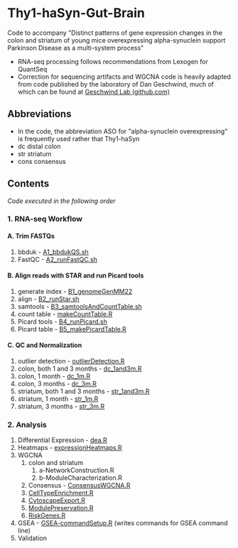 # Thy1-haSyn-Gut-Brain

Code to accompany "Distinct patterns of gene expression changes in the colon and striatum of young mice overexpressing alpha-synuclein support Parkinson Disease as a multi-system process"

* RNA-seq processing follows recommendations from Lexogen for QuantSeq
* Correction for sequencing artifacts and WGCNA code is heavily adapted from code published by the laboratory of Dan Geschwind, much of which can be found at [Geschwind Lab (github.com)](https://github.com/dhglab) 

## Abbreviations
* In the code, the abbreviation ASO for "alpha-synuclein overexpressing" is frequently used rather that Thy1-haSyn
* dc distal colon
* str striatum
* cons consensus

## Contents
*Code executed in the following order*

### 1. RNA-seq Workflow 
#### A. Trim FASTQs  
1. bbduk - [A1_bbdukQS.sh](1-RNAseqWorkflow/A_TrimFastqs/A1_bbdukQS.sh)  
2. FastQC - [A2_runFastQC.sh](1-RNAseqWorkflow/A_TrimFastqs/A2_runFastQC.sh)  
#### B. Align reads with STAR and run Picard tools
1. generate index - [B1_genomeGenMM22](1-RNAseqWorkflow/B_STARandPicard/B1_genomeGenMM22.sh)
2. align - [B2_runStar.sh](1-RNAseqWorkflow/B_STARandPicard/B2_runStar.sh)
3. samtools - [B3_samtoolsAndCountTable.sh](1-RNAseqWorkflow/B_STARandPicard/B3_samtoolsAndCountTable.sh)
4. count table - [makeCountTable.R](1-RNAseqWorkflow/B_STARandPicard/makeCountTable.R)
5. Picard tools - [B4_runPicard.sh](1-RNAseqWorkflow/B_STARandPicard/B4_runPicard.sh)
6. Picard table - [B5_makePicardTable.R](1-RNAseqWorkflow/B_STARandPicard/B5_makePicardTable.R)
#### C. QC and Normalization
1. outlier detection - [outlierDetection.R](1-RNAseqWorkflow/C_QCandNormalization/outlierDetection.R)
2. colon, both 1 and 3 months - [dc_1and3m.R](1-RNAseqWorkflow/C_QCandNormalization/dc_1and3m.R)
3. colon, 1 month - [dc_1m.R](1-RNAseqWorkflow/C_QCandNormalization/dc_1m.R)
4. colon, 3 months - [dc_3m.R](1-RNAseqWorkflow/C_QCandNormalization/dc_3m.R)
5. striatum, both 1 and 3 months - [str_1and3m.R](1-RNAseqWorkflow/C_QCandNormalization/str_1and3m.R)
6. striatum, 1 month - [str_1m.R](1-RNAseqWorkflow/C_QCandNormalization/str_1m.R)
7. striatum, 3 months - [str_3m.R](1-RNAseqWorkflow/C_QCandNormalization/str_3m.R)
### 2. Analysis
1. Differential Expression - [dea.R](2-Analysis/dea.R)
2. Heatmaps - [expressionHeatmaps.R](2-Analysis/expressionHeatmaps.R)
3. WGCNA
	1. colon and striatum
          1. a-NetworkConstruction.R
          2. b-ModuleCharacterization.R
    2. Consensus - [ConsensusWGCNA.R](2-Analysis/WGCNA/cons/ConsensusWGCNA.R)
    3. [CellTypeEnrichment.R](2-Analysis/WGCNA//CellTypeEnrichment.R)
    4. [CytoscapeExport.R](2-Analysis/WGCNA/CytoscapeExport.R)
    5. [ModulePreservation.R](2-Analysis/WGCNA/ModulePreservation.R)
    6. [RiskGenes.R](2-Analysis/WGCNA/RiskGenes.R)
4. GSEA - [GSEA-commandSetup.R](2-Analysis/GSEA-commandSetup.R) (writes commands for GSEA command line)
5. Validation
